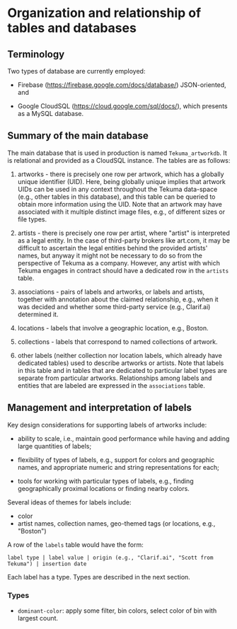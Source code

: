 # Organization and relationship of tables and databases

## Terminology

Two types of database are currently employed:

* Firebase (https://firebase.google.com/docs/database/) JSON-oriented, and

* Google CloudSQL (https://cloud.google.com/sql/docs/),
  which presents as a MySQL database.


## Summary of the main database

The main database that is used in production is named `Tekuma_artworkdb`. It is
relational and provided as a CloudSQL instance. The tables are as follows:

1. artworks - there is precisely one row per artwork, which has a globally
   unique identifier (UID). Here, being globally unique implies that artwork
   UIDs can be used in any context throughout the Tekuma data-space (e.g., other
   tables in this database), and this table can be queried to obtain more
   information using the UID. Note that an artwork may have associated with it
   multiple distinct image files, e.g., of different sizes or file types.

2. artists - there is precisely one row per artist, where "artist" is
   interpreted as a legal entity. In the case of third-party brokers like
   art.com, it may be difficult to ascertain the legal entities behind the
   provided artists' names, but anyway it might not be necessary to do so from
   the perspective of Tekuma as a company. However, any artist with which Tekuma
   engages in contract should have a dedicated row in the `artists` table.

3. associations - pairs of labels and artworks, or labels and artists, together
   with annotation about the claimed relationship, e.g., when it was decided and
   whether some third-party service (e.g., Clarif.ai) determined it.

4. locations - labels that involve a geographic location, e.g., Boston.

5. collections - labels that correspond to named collections of artwork.

6. other labels (neither collection nor location labels, which already have
   dedicated tables) used to describe artworks or artists. Note that labels in
   this table and in tables that are dedicated to particular label types are
   separate from particular artworks. Relationships among labels and entities
   that are labeled are expressed in the `associations` table.


## Management and interpretation of labels

Key design considerations for supporting labels of artworks include:

* ability to scale, i.e., maintain good performance while having and adding
  large quantities of labels;

* flexibility of types of labels, e.g., support for colors and geographic names,
  and appropriate numeric and string representations for each;

* tools for working with particular types of labels, e.g., finding
  geographically proximal locations or finding nearby colors.

Several ideas of themes for labels include:
* color
* artist names, collection names, geo-themed tags (or locations, e.g., "Boston")

A row of the `labels` table would have the form:

    label type | label value | origin (e.g., "Clarif.ai", "Scott from Tekuma") | insertion date

Each label has a type. Types are described in the next section.

### Types

* `dominant-color`: apply some filter, bin colors, select color of bin with largest count.
